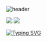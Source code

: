 ![header](https://capsule-render.vercel.app/api?type=waving&color=auto&height=300&section=header&text=woneal's%20git&fontSize=90)

<img src="https://img.shields.io/badge/Python-3776AB?style=flat-square&logo=Python&logoColor=white"/>

<img src="https://img.shields.io/badge/C-A8B9CC?style=flat-square&logo=C&logoColor=white"/>

[![Typing SVG](https://readme-typing-svg.demolab.com/?lines=My+Name+Is+Woneal)](https://git.io/typing-svg)